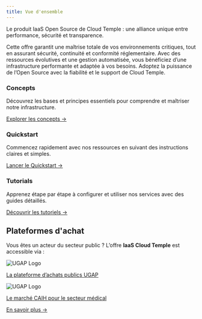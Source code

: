 ```yaml
---
title: Vue d'ensemble
---
```


Le produit IaaS Open Source de Cloud Temple : une alliance unique entre performance, sécurité et transparence.

Cette offre garantit une maîtrise totale de vos environnements critiques, tout en assurant sécurité, continuité et conformité réglementaire.
Avec des ressources évolutives et une gestion automatisée, vous bénéficiez d’une infrastructure performante et adaptée à vos besoins. Adoptez la puissance de l’Open Source avec la fiabilité et le support de Cloud Temple.

<div class="card-grid">
  <div class="card">
    <h3>Concepts</h3>
    <p>Découvrez les bases et principes essentiels pour comprendre et maîtriser notre infrastructure.</p>
    <a href="iaas_opensource/concepts" class="card-link">Explorer les concepts &rarr;</a>
  </div>
  <div class="card">
    <h3>Quickstart</h3>
    <p>Commencez rapidement avec nos ressources en suivant des instructions claires et simples.</p>
    <a href="iaas_opensource/quickstart" class="card-link">Lancer le Quickstart &rarr;</a>
  </div>
    <div class="card">
    <h3>Tutorials</h3>
    <p>Apprenez étape par étape à configurer et utiliser nos services avec des guides détaillés.</p>
    <a href="iaas_opensource/tutorials" class="card-link">Découvrir les tutoriels &rarr;</a>
  </div>
</div>

## Plateformes d'achat

<div class="purchase-platforms">
  <p>Vous êtes un acteur du secteur public ? L’offre <strong>IaaS Cloud Temple</strong> est accessible via :</p>

  <div class="platform-card">
    <img src="https://www.medgest.fr/wp-content/uploads/sites/2/2021/09/nouveau-logo-ugap-2021.png" alt="UGAP Logo" class="platform-logo" />
    <p>
      <a href="https://cloudtour.capgemini.fr/partenaires/cloud-temple" target="_blank" rel="noopener noreferrer">
        La plateforme d’achats publics UGAP
      </a>
    </p>
  </div>

  <div class="platform-card">
      <img src="https://i0.wp.com/www.activus-software.fr/wp-content/uploads/2022/09/20221212-GRP-CAIH-BC.png?fit=1300%2C827&ssl=1" alt="UGAP Logo" class="platform-logo" />
    <p>
      <a href="https://www.caih-sante.org" target="_blank" rel="noopener noreferrer">
        Le marché CAIH pour le secteur médical
      </a>
    </p>
  </div>

  <a href="https://www.cloud-temple.com/cloud-souverain-disponible-via-lugap/" target="_blank" rel="noopener noreferrer" class="learn-more-link">
    En savoir plus &rarr;
  </a>
</div>
